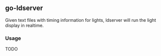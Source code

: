 ## go-ldserver

Given text files with timing information for lights, ldserver will run the light display in realtime.

### Usage

TODO
